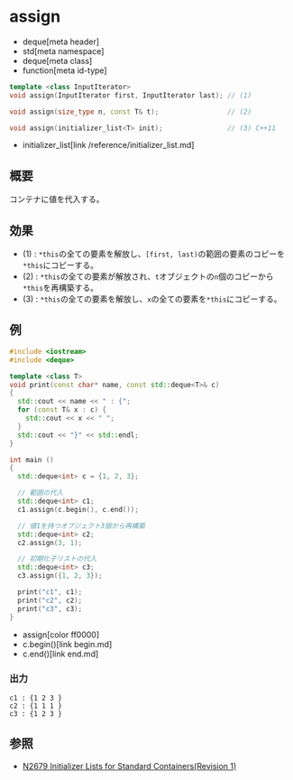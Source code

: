 # assign
* deque[meta header]
* std[meta namespace]
* deque[meta class]
* function[meta id-type]

```cpp
template <class InputIterator>
void assign(InputIterator first, InputIterator last); // (1)

void assign(size_type n, const T& t);                 // (2)

void assign(initializer_list<T> init);                // (3) C++11
```
* initializer_list[link /reference/initializer_list.md]

## 概要
コンテナに値を代入する。


## 効果
- (1) : `*this`の全ての要素を解放し、`[first, last)`の範囲の要素のコピーを`*this`にコピーする。
- (2) : `*this`の全ての要素が解放され、`t`オブジェクトの`n`個のコピーから`*this`を再構築する。
- (3) : `*this`の全ての要素を解放し、`x`の全ての要素を`*this`にコピーする。


## 例
```cpp
#include <iostream>
#include <deque>

template <class T>
void print(const char* name, const std::deque<T>& c)
{
  std::cout << name << " : {";
  for (const T& x : c) {
    std::cout << x << " ";
  }
  std::cout << "}" << std::endl;
}

int main ()
{
  std::deque<int> c = {1, 2, 3};

  // 範囲の代入
  std::deque<int> c1;
  c1.assign(c.begin(), c.end());

  // 値1を持つオブジェクト3個から再構築
  std::deque<int> c2;
  c2.assign(3, 1);

  // 初期化子リストの代入
  std::deque<int> c3;
  c3.assign({1, 2, 3});

  print("c1", c1);
  print("c2", c2);
  print("c3", c3);
}
```
* assign[color ff0000]
* c.begin()[link begin.md]
* c.end()[link end.md]

### 出力
```
c1 : {1 2 3 }
c2 : {1 1 1 }
c3 : {1 2 3 }
```

## 参照
- [N2679 Initializer Lists for Standard Containers(Revision 1)](http://www.open-std.org/jtc1/sc22/wg21/docs/papers/2008/n2679.pdf)


